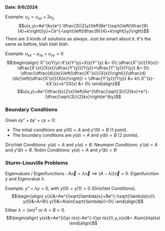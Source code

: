 **Date: 9/6/2024**

Example: $u_x=u_{xx}+3u_y$
$$u(x,y)=Ae^{kx}e^{-\tfrac{3}{2}y}\left(Be^{\sqrt{\left(\tfrac{9}{4}+k\right)}y}+Ce^{-\sqrt{\left(\tfrac{9}{4}+k\right)}y}\right)$$
There are 3 kinds of solutions as always. Just be smart about it.
It's the same as before, blah blah blah.


Example: $u_{xx}-u_{xy}+u_{yy}=0$
$$\begin{align}
X''(x)Y(y)-X'(x)Y'(y)+X(x)Y''(y) &= 0\\
\dfrac{X''(x)}{X(x)}-\dfrac{X'(x)}{X(x)}\dfrac{Y'(y)}{Y(y)}+\dfrac{Y''(y)}{Y(y)} &= 0\\
\dfrac{\dfrac{d}{dx}\left(\dfrac{X''(x)}{X(x)}\right)}{\dfrac{d}{dx}\left(\dfrac{X'(x)}{X(x)}\right)} = \dfrac{Y'(y)}{Y(y)} &= k\\
X''(x)-kX'(x)+k^2X(x) &= 0\\
\end{align}$$
$$u(x,y)=Ae^{\tfrac{k}{2}x}\left(Ae^{i\tfrac{\sqrt{3}}{2}kx}+e^{-i\tfrac{\sqrt{3}}{2}kx}\right)e^{ky}$$

### Boundary Conditions
Given $ay''+by'+cy=0$:
 - The initial conditions are $y(0)=A$ and $y'(0)=B$ (1 point).
 - The boundary conditions are $y(a)=A$ and $y(b) = B$ (2 points).

Dirichlet Conditions: $y(a) = A$ and $y(a) = B$.
Neumann Conditions: $y'(a) = A$ and $y'(b) = B$.
Robin Conditions: $y(a) = A$ and $y'(b) = B$


### Sturm-Liouville Problems
Eigenvalues / Eigenfunctions : $A\vec{x}=\lambda\vec{x} \implies \left(A-\lambda\mathbb{I}\right)\vec{x}=0$.
Eigenfunction $y$ and Eigenvalue $\lambda$.

Example: $y''+\lambda y = 0$, with $y(0)=y(1)=0$ (Dirichlet Conditions).
$$\begin{align}
y(x)&=Ae^{i\sqrt{\lambda}x}+Be^{-i\sqrt{\lambda}x}\\
y(0)&=A+B\\
y(1)&=A\sin(\sqrt{\lambda})=0\\
\end{align}$$
Either $\lambda=\left(\pi n\right)^2$ or $A=B=0$.
$$\begin{align}
y(x)&=Ae^{i(\pi n)x}-Ae^{-i(\pi n)x}\\
y_n(x)&= A\sin((n\pi)x)
\end{align}$$
